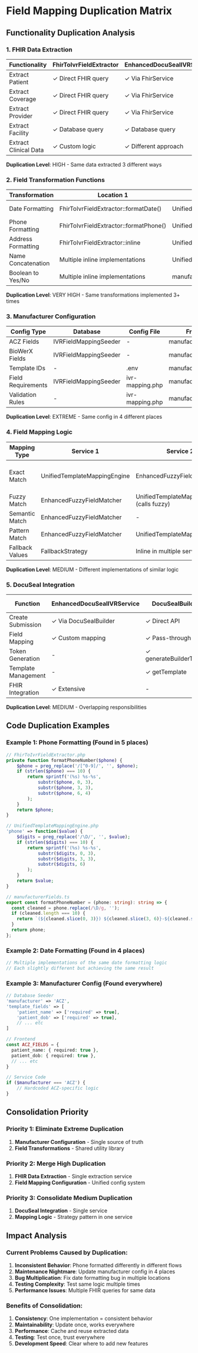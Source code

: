 # Field Mapping Duplication Matrix

## Functionality Duplication Analysis

### 1. FHIR Data Extraction

| Functionality | FhirToIvrFieldExtractor | EnhancedDocuSealIVRService | IVRMappingOrchestrator |
|--------------|------------------------|----------------------------|------------------------|
| Extract Patient | ✓ Direct FHIR query | ✓ Via FhirService | ✓ Via FhirToIvrFieldExtractor |
| Extract Coverage | ✓ Direct FHIR query | ✓ Via FhirService | ✓ Via FhirToIvrFieldExtractor |
| Extract Provider | ✓ Direct FHIR query | ✓ Via FhirService | ✓ Via FhirToIvrFieldExtractor |
| Extract Facility | ✓ Database query | ✓ Database query | ✓ Via FhirToIvrFieldExtractor |
| Extract Clinical Data | ✓ Custom logic | ✓ Different approach | ✓ Via FhirToIvrFieldExtractor |

**Duplication Level**: HIGH - Same data extracted 3 different ways

### 2. Field Transformation Functions

| Transformation | Location 1 | Location 2 | Location 3 |
|---------------|-----------|-----------|-----------|
| Date Formatting | FhirToIvrFieldExtractor::formatDate() | UnifiedTemplateMappingEngine::transformDate() | Frontend: formatDateForIVR() |
| Phone Formatting | FhirToIvrFieldExtractor::formatPhone() | UnifiedTemplateMappingEngine::transformPhone() | Frontend: formatPhoneNumber() |
| Address Formatting | FhirToIvrFieldExtractor::inline | UnifiedTemplateMappingEngine::transformAddress() | Frontend: formatAddress() |
| Name Concatenation | Multiple inline implementations | UnifiedTemplateMappingEngine::transformFullName() | Frontend: getFullName() |
| Boolean to Yes/No | Multiple inline implementations | manufacturerFields.ts | DocuSealEmbed.tsx |

**Duplication Level**: VERY HIGH - Same transformations implemented 3+ times

### 3. Manufacturer Configuration

| Config Type | Database | Config File | Frontend | Service Code |
|------------|----------|-------------|----------|--------------|
| ACZ Fields | IVRFieldMappingSeeder | - | manufacturerFields.ts | FhirToIvrFieldExtractor |
| BioWerX Fields | IVRFieldMappingSeeder | - | manufacturerFields.ts | - |
| Template IDs | - | .env | manufacturerFields.ts | DocuSealEmbed |
| Field Requirements | IVRFieldMappingSeeder | ivr-mapping.php | manufacturerFields.ts | ManufacturerTemplateHandler |
| Validation Rules | - | ivr-mapping.php | manufacturerFields.ts | ValidationEngine |

**Duplication Level**: EXTREME - Same config in 4 different places

### 4. Field Mapping Logic

| Mapping Type | Service 1 | Service 2 | Service 3 |
|-------------|-----------|-----------|-----------|
| Exact Match | UnifiedTemplateMappingEngine | EnhancedFuzzyFieldMatcher | Direct assignment in multiple places |
| Fuzzy Match | EnhancedFuzzyFieldMatcher | UnifiedTemplateMappingEngine (calls fuzzy) | - |
| Semantic Match | EnhancedFuzzyFieldMatcher | - | - |
| Pattern Match | EnhancedFuzzyFieldMatcher | UnifiedTemplateMappingEngine | - |
| Fallback Values | FallbackStrategy | Inline in multiple services | Frontend defaults |

**Duplication Level**: MEDIUM - Different implementations of similar logic

### 5. DocuSeal Integration

| Function | EnhancedDocuSealIVRService | DocuSealBuilder | DocuSealEmbed Component |
|---------|---------------------------|-----------------|------------------------|
| Create Submission | ✓ Via DocuSealBuilder | ✓ Direct API | - |
| Field Mapping | ✓ Custom mapping | ✓ Pass-through | ✓ Frontend mapping |
| Token Generation | - | ✓ generateBuilderToken | - |
| Template Management | - | ✓ getTemplate | - |
| FHIR Integration | ✓ Extensive | - | - |

**Duplication Level**: MEDIUM - Overlapping responsibilities

## Code Duplication Examples

### Example 1: Phone Formatting (Found in 5 places)

```php
// FhirToIvrFieldExtractor.php
private function formatPhoneNumber($phone) {
    $phone = preg_replace('/[^0-9]/', '', $phone);
    if (strlen($phone) === 10) {
        return sprintf('(%s) %s-%s', 
            substr($phone, 0, 3),
            substr($phone, 3, 3),
            substr($phone, 6, 4)
        );
    }
    return $phone;
}

// UnifiedTemplateMappingEngine.php
'phone' => function($value) {
    $digits = preg_replace('/\D/', '', $value);
    if (strlen($digits) === 10) {
        return sprintf('(%s) %s-%s',
            substr($digits, 0, 3),
            substr($digits, 3, 3),
            substr($digits, 6)
        );
    }
    return $value;
}
```

```typescript
// manufacturerFields.ts
export const formatPhoneNumber = (phone: string): string => {
  const cleaned = phone.replace(/\D/g, '');
  if (cleaned.length === 10) {
    return `(${cleaned.slice(0, 3)}) ${cleaned.slice(3, 6)}-${cleaned.slice(6)}`;
  }
  return phone;
};
```

### Example 2: Date Formatting (Found in 4 places)

```php
// Multiple implementations of the same date formatting logic
// Each slightly different but achieving the same result
```

### Example 3: Manufacturer Config (Found everywhere)

```php
// Database Seeder
'manufacturer' => 'ACZ',
'template_fields' => [
    'patient_name' => ['required' => true],
    'patient_dob' => ['required' => true],
    // ... etc
]

// Frontend
const ACZ_FIELDS = {
  patient_name: { required: true },
  patient_dob: { required: true },
  // ... etc
}

// Service Code
if ($manufacturer === 'ACZ') {
    // Hardcoded ACZ-specific logic
}
```

## Consolidation Priority

### Priority 1: Eliminate Extreme Duplication
1. **Manufacturer Configuration** - Single source of truth
2. **Field Transformations** - Shared utility library

### Priority 2: Merge High Duplication
1. **FHIR Data Extraction** - Single extraction service
2. **Field Mapping Configuration** - Unified config system

### Priority 3: Consolidate Medium Duplication
1. **DocuSeal Integration** - Single service
2. **Mapping Logic** - Strategy pattern in one service

## Impact Analysis

### Current Problems Caused by Duplication:
1. **Inconsistent Behavior**: Phone formatted differently in different flows
2. **Maintenance Nightmare**: Update manufacturer config in 4 places
3. **Bug Multiplication**: Fix date formatting bug in multiple locations
4. **Testing Complexity**: Test same logic multiple times
5. **Performance Issues**: Multiple FHIR queries for same data

### Benefits of Consolidation:
1. **Consistency**: One implementation = consistent behavior
2. **Maintainability**: Update once, works everywhere
3. **Performance**: Cache and reuse extracted data
4. **Testing**: Test once, trust everywhere
5. **Development Speed**: Clear where to add new features
